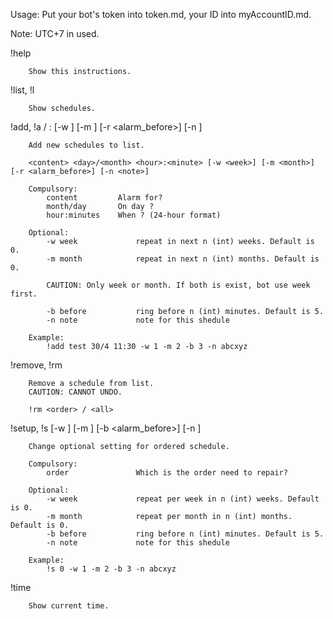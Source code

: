 Usage: Put your bot's token into token.md, your ID into myAccountID.md.

Note: UTC+7 in used.

!help	

		Show this instructions.

!list, !l	

		Show schedules.

!add, !a	<content> <month>/<day> <hour>:<minute> [-w <week>] [-m <month>] [-r <alarm_before>] [-n <note>]

		Add new schedules to list.
       
        <content> <day>/<month> <hour>:<minute> [-w <week>] [-m <month>] [-r <alarm_before>] [-n <note>]

        Compulsory:
            content         Alarm for?
            month/day       On day ?
            hour:minutes    When ? (24-hour format)

        Optional:
            -w week             repeat in next n (int) weeks. Default is 0.
            -m month            repeat in next n (int) months. Default is 0.

            CAUTION: Only week or month. If both is exist, bot use week first.

            -b before           ring before n (int) minutes. Default is 5.
            -n note             note for this shedule

        Example:
            !add test 30/4 11:30 -w 1 -m 2 -b 3 -n abcxyz

!remove, !rm	<order>

		Remove a schedule from list.
        CAUTION: CANNOT UNDO.
        
        !rm <order> / <all>

!setup, !s	<order> [-w <week>] [-m <month>] [-b <alarm_before>] [-n <note>]

		Change optional setting for ordered schedule.
        
        Compulsory:
            order               Which is the order need to repair?

        Optional:
            -w week             repeat per week in n (int) weeks. Default is 0.
            -m month            repeat per month in n (int) months. Default is 0.
            -b before           ring before n (int) minutes. Default is 5.
            -n note             note for this shedule

        Example:
            !s 0 -w 1 -m 2 -b 3 -n abcxyz
	    
!time

		Show current time.

